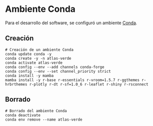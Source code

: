 # Ambiente Conda

Para el desarrollo del software, se configuró un ambiente [Conda](https://docs.conda.io/).

## Creación
```shell
# Creación de un ambiente Conda
conda update conda -y
conda create -y -n atlas-verde
conda activate atlas-verde
conda config --env --add channels conda-forge
conda config --env --set channel_priority strict
conda install -y mamba
mamba install -y r-base r-essentials r-vroom=1.5.7 r-ggthemes r-hrbrthemes r-plotly r-dt r-sf=1.0_6 r-leaflet r-shiny r-rsconnect
```

## Borrado
```shell
# Borrado del ambiente Conda
conda deactivate
conda env remove --name atlas-verde
```
